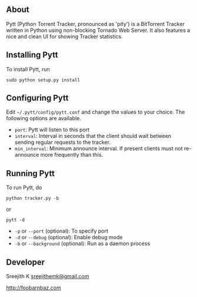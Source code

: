 ## About

Pytt (Python Torrent Tracker, pronounced as 'pity') is a BitTorrent Tracker written in Python using non-blocking Tornado Web Server. It also features a nice and clean UI for showing Tracker statistics.

## Installing Pytt

To install Pytt, run

	sudo python setup.py install

## Configuring Pytt

Edit `~/.pytt/config/pytt.conf` and change the values to your choice. The following options are available.

- `port`: Pytt will listen to this port
- `interval`: Interval in seconds that the client should wait between sending regular requests to the tracker.
- `min_interval`: Minimum announce interval. If present clients must not re-announce more frequently than this.

## Running Pytt

To run Pytt, do

	python tracker.py -b

or

	pytt -d

- `-p` or `--port` (optional): To specify port
- `-d` or `--debug` (optional): Enable debug mode
- `-b` or `--background` (optional): Run as a daemon process

## Developer

Sreejith K <sreejithemk@gmail.com>

http://foobarnbaz.com
